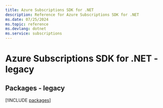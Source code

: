 ```yaml
---
title: Azure Subscriptions SDK for .NET
description: Reference for Azure Subscriptions SDK for .NET
ms.date: 07/25/2024
ms.topic: reference
ms.devlang: dotnet
ms.service: subscriptions
---
```

# Azure Subscriptions SDK for .NET - legacy
## Packages - legacy
[!INCLUDE [packages](subscriptions-index.md)]